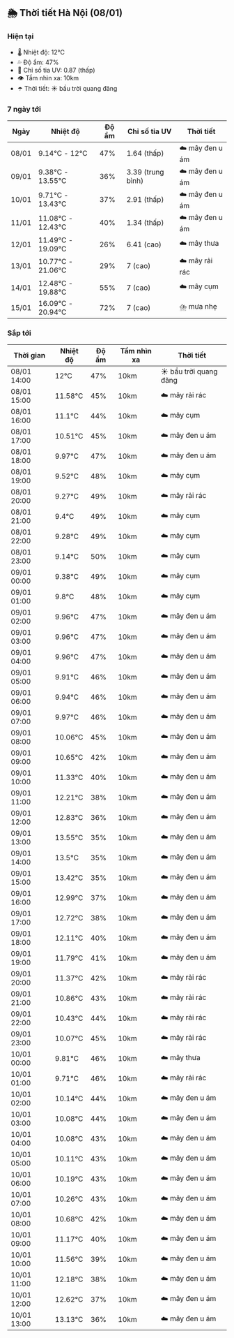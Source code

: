 ## 🌦️ Thời tiết Hà Nội (08/01)

### Hiện tại

- 🌡️ Nhiệt độ: 12℃
- 💦 Độ ẩm: 47%
- 🌟 Chỉ số tia UV: 0.87 (thấp)
- 👁️ Tầm nhìn xa: 10km
- ☂️ Thời tiết: ☀️ bầu trời quang đãng

### 7 ngày tới

| Ngày | Nhiệt độ | Độ ẩm | Chỉ số tia UV | Thời tiết |
| --- | --- | --- | --- | --- |
| 08/01 | 9.14℃ - 12℃ | 47% | 1.64 (thấp) | ☁️ mây đen u ám |
| 09/01 | 9.38℃ - 13.55℃ | 36% | 3.39 (trung bình) | ☁️ mây đen u ám |
| 10/01 | 9.71℃ - 13.43℃ | 37% | 2.91 (thấp) | ☁️ mây đen u ám |
| 11/01 | 11.08℃ - 12.43℃ | 40% | 1.34 (thấp) | ☁️ mây đen u ám |
| 12/01 | 11.49℃ - 19.09℃ | 26% | 6.41 (cao) | ☁️ mây thưa |
| 13/01 | 10.77℃ - 21.06℃ | 29% | 7 (cao) | ☁️ mây rải rác |
| 14/01 | 12.48℃ - 19.88℃ | 55% | 7 (cao) | ☁️ mây cụm |
| 15/01 | 16.09℃ - 20.94℃ | 72% | 7 (cao) | ⛈️ mưa nhẹ |

### Sắp tới

| Thời gian | Nhiệt độ | Độ ẩm | Tầm nhìn xa | Thời tiết |
| --- | --- | --- | --- | --- |
| 08/01 14:00 | 12℃ | 47% | 10km | ☀️ bầu trời quang đãng |
| 08/01 15:00 | 11.58℃ | 45% | 10km | ☁️ mây rải rác |
| 08/01 16:00 | 11.1℃ | 44% | 10km | ☁️ mây cụm |
| 08/01 17:00 | 10.51℃ | 45% | 10km | ☁️ mây đen u ám |
| 08/01 18:00 | 9.97℃ | 47% | 10km | ☁️ mây đen u ám |
| 08/01 19:00 | 9.52℃ | 48% | 10km | ☁️ mây cụm |
| 08/01 20:00 | 9.27℃ | 49% | 10km | ☁️ mây rải rác |
| 08/01 21:00 | 9.4℃ | 49% | 10km | ☁️ mây cụm |
| 08/01 22:00 | 9.28℃ | 49% | 10km | ☁️ mây cụm |
| 08/01 23:00 | 9.14℃ | 50% | 10km | ☁️ mây cụm |
| 09/01 00:00 | 9.38℃ | 49% | 10km | ☁️ mây cụm |
| 09/01 01:00 | 9.8℃ | 48% | 10km | ☁️ mây cụm |
| 09/01 02:00 | 9.96℃ | 47% | 10km | ☁️ mây đen u ám |
| 09/01 03:00 | 9.96℃ | 47% | 10km | ☁️ mây đen u ám |
| 09/01 04:00 | 9.96℃ | 47% | 10km | ☁️ mây đen u ám |
| 09/01 05:00 | 9.91℃ | 46% | 10km | ☁️ mây đen u ám |
| 09/01 06:00 | 9.94℃ | 46% | 10km | ☁️ mây đen u ám |
| 09/01 07:00 | 9.97℃ | 46% | 10km | ☁️ mây đen u ám |
| 09/01 08:00 | 10.06℃ | 45% | 10km | ☁️ mây đen u ám |
| 09/01 09:00 | 10.65℃ | 42% | 10km | ☁️ mây đen u ám |
| 09/01 10:00 | 11.33℃ | 40% | 10km | ☁️ mây đen u ám |
| 09/01 11:00 | 12.21℃ | 38% | 10km | ☁️ mây đen u ám |
| 09/01 12:00 | 12.83℃ | 36% | 10km | ☁️ mây đen u ám |
| 09/01 13:00 | 13.55℃ | 35% | 10km | ☁️ mây đen u ám |
| 09/01 14:00 | 13.5℃ | 35% | 10km | ☁️ mây đen u ám |
| 09/01 15:00 | 13.42℃ | 35% | 10km | ☁️ mây đen u ám |
| 09/01 16:00 | 12.99℃ | 37% | 10km | ☁️ mây đen u ám |
| 09/01 17:00 | 12.72℃ | 38% | 10km | ☁️ mây đen u ám |
| 09/01 18:00 | 12.11℃ | 40% | 10km | ☁️ mây đen u ám |
| 09/01 19:00 | 11.79℃ | 41% | 10km | ☁️ mây đen u ám |
| 09/01 20:00 | 11.37℃ | 42% | 10km | ☁️ mây rải rác |
| 09/01 21:00 | 10.86℃ | 43% | 10km | ☁️ mây rải rác |
| 09/01 22:00 | 10.43℃ | 44% | 10km | ☁️ mây rải rác |
| 09/01 23:00 | 10.07℃ | 45% | 10km | ☁️ mây rải rác |
| 10/01 00:00 | 9.81℃ | 46% | 10km | ☁️ mây thưa |
| 10/01 01:00 | 9.71℃ | 46% | 10km | ☁️ mây rải rác |
| 10/01 02:00 | 10.14℃ | 44% | 10km | ☁️ mây đen u ám |
| 10/01 03:00 | 10.08℃ | 44% | 10km | ☁️ mây đen u ám |
| 10/01 04:00 | 10.08℃ | 43% | 10km | ☁️ mây đen u ám |
| 10/01 05:00 | 10.11℃ | 43% | 10km | ☁️ mây đen u ám |
| 10/01 06:00 | 10.19℃ | 43% | 10km | ☁️ mây đen u ám |
| 10/01 07:00 | 10.26℃ | 43% | 10km | ☁️ mây đen u ám |
| 10/01 08:00 | 10.68℃ | 42% | 10km | ☁️ mây đen u ám |
| 10/01 09:00 | 11.17℃ | 40% | 10km | ☁️ mây đen u ám |
| 10/01 10:00 | 11.56℃ | 39% | 10km | ☁️ mây đen u ám |
| 10/01 11:00 | 12.18℃ | 38% | 10km | ☁️ mây đen u ám |
| 10/01 12:00 | 12.62℃ | 37% | 10km | ☁️ mây đen u ám |
| 10/01 13:00 | 13.13℃ | 36% | 10km | ☁️ mây đen u ám |
